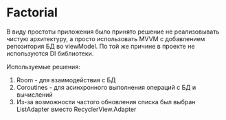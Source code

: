 # Factorial

В виду простоты приложения было принято решение не реализовывать чистую архитектуру, а просто использовать MVVM с добавлением репозитория БД во viewModel.
По той же причине в проекте не используются DI библиотеки.

Используемые решения:
1) Room - для взаимодействия с БД
2) Coroutines - для асинхронного выполнения операций с БД и вычислений
3) Из-за возможности частого обновления списка был выбран ListAdapter вместо RecyclerView.Adapter
